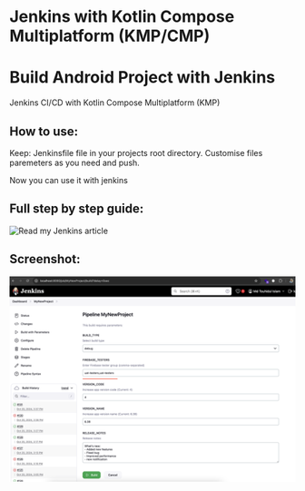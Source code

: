 # Jenkins with Kotlin Compose Multiplatform (KMP/CMP)
# Build Android Project with Jenkins
Jenkins CI/CD with Kotlin Compose Multiplatform (KMP)

## How to use:
Keep:
Jenkinsfile file in your projects root directory.
Customise files paremeters as you need and push.

Now you can use it with jenkins

## Full step by step guide:
![Read my Jenkins article](https://touhidapps.com/learn/jenkins-ci-cd-build-upload-android-app-to-firebase-app-distribution/)

## Screenshot:

![Jenkins with Kotlin Multiplatform](https://raw.githubusercontent.com/TouhidApps/Jenkins-with-KMP/refs/heads/main/screenshot.png)




